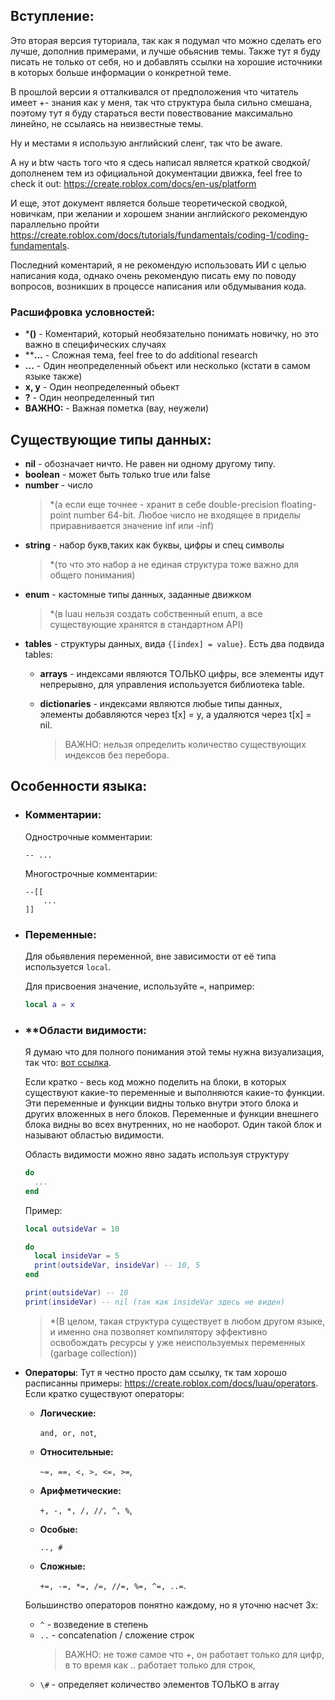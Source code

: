 ## Вступление:

Это вторая версия туториала, так как я подумал что можно сделать его лучше,
дополнив примерами, и лучше обьяснив темы. Также тут я буду писать не только от
себя, но и добавлять ссылки на хорошие источники в которых больше информации о
конкретной теме.

В прошлой версии я отталкивался от предположения что читатель имеет +- знания
как у меня, так что структура была сильно смешана, поэтому тут я буду стараться
вести повествование максимально линейно, не ссылаясь на неизвестные темы.

Ну и местами я использую английский сленг, так что be aware.

А ну и btw часть того что я сдесь написал является краткой сводкой/дополненем
тем из официальной документации движка, feel free to check it out:
https://create.roblox.com/docs/en-us/platform

И еще, этот документ является больше теоретической сводкой, новичкам, при
желании и хорошем знании английского рекомендую параллельно пройти
https://create.roblox.com/docs/tutorials/fundamentals/coding-1/coding-fundamentals.

Последний коментарий, я не рекомендую использовать ИИ с целью написания кода,
однако очень рекомендую писать ему по поводу вопросов, возникших в процессе
написания или обдумывания кода.

### Расшифровка условностей:

- ***()** - Коментарий, который необязательно понимать новичку, но это важно в
  специфических случаях
- ****...** - Сложная тема, feel free to do additional research
- **...** - Один неопределенный обьект или несколько (кстати в самом языке
  также)
- **x, y** - Один неопределенный обьект
- **?** - Один неопределенный тип
- **ВАЖНО:** - Важная пометка (вау, неужели)

## Существующие типы данных:

- **nil** - обозначает ничто. Не равен ни одному другому типу.
- **boolean** - может быть только true или false
- **number** - число
  > *(а если еще точнее - хранит в себе double-precision floating-point number
  > 64-bit. Любое число не входящее в приделы приравнивается значение inf или
  > -inf)
- **string** - набор букв,таких как буквы, цифры и спец символы
  > *(то что это набор а не единая структура тоже важно для общего понимания)
- **enum** - кастомные типы данных, заданные движком
  > *(в luau нельзя создать собственный enum, а все существующие хранятся в
  > стандартном API)
- **tables** - структуры данных, вида `{[index] = value}`. Есть два подвида
  tables:
  - **arrays** - индексами являются ТОЛЬКО цифры, все элементы идут непрерывно,
    для управления используется библиотека table.

  - **dictionaries** - индексами являются любые типы данных, элементы
    добавляются через t[x] = y, а удаляются через t[x] = nil.
    > ВАЖНО: нельзя определить количество существующих индексов без перебора.

## Особенности языка:

- ### **Комментарии**:

  Однострочные комментарии:

  `-- ...`

  Многострочные комментарии:

  ```
  --[[
      ...
  ]]
  ```

- ### **Переменные**:
  Для обьявления переменной, вне зависимости от её типа используется `local`.

  Для присвоения значение, используйте `=`, например:
  ```lua
  local a = x
  ```

- ### ****Области видимости**:

  Я думаю что для полного понимания этой темы нужна визуализация, так что:
  [вот ссылка](https://create.roblox.com/docs/luau/scope).

  Если кратко - весь код можно поделить на блоки, в которых существуют какие-то
  переменные и выполняются какие-то функции. Эти переменные и функции видны
  только внутри этого блока и других вложенных в него блоков. Переменные и
  функции внешнего блока видны во всех внутренних, но не наоборот. Один такой
  блок и называют областью видимости.

  Область видимости можно явно задать используя структуру
  ```lua
  do 
    ...
  end
  ```
  Пример:

  ```lua
  local outsideVar = 10

  do
    local insideVar = 5
    print(outsideVar, insideVar) -- 10, 5
  end

  print(outsideVar) -- 10
  print(insideVar) -- nil (так как insideVar здесь не виден)
  ```

  > *(В целом, такая структура существует в любом другом языке, и именно она
  > позволяет компилятору эффективно освобождать ресурсы у уже неиспользуемых
  > переменных (garbage collection))

- **Операторы**: Тут я честно просто дам ссылку, тк там хорошо расписанны
  примеры: https://create.roblox.com/docs/luau/operators. Если кратко существуют
  операторы:

  - **Логические:**

    `and, or, not`,
  - **Относительные:**

    `~=, ==, <, >, <=, >=`,
  - **Арифметические:**

    `+, -, *, /, //, ^, %`,
  - **Особые:**

    `.., #`
  - **Сложные:**

    `+=, -=, *=, /=, //=, %=, ^=, ..=`.

  Большинство операторов понятно каждому, но я уточню насчет 3х:
  - `^` - возведение в степень
  - `..` - concatenation / сложение строк
    > ВАЖНО: не тоже самое что +, он работает только для цифр, в то время как ..
    > работает только для строк,
  - `\#` - определяет количество элементов ТОЛЬКО в array
